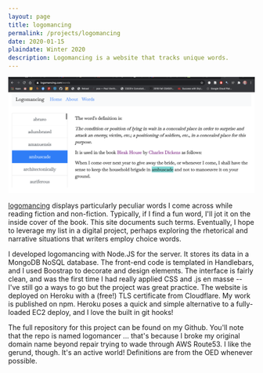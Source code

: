 ```yaml
---
layout: page
title: logomancing
permalink: /projects/logomancing
date: 2020-01-15
plaindate: Winter 2020
description: Logomancing is a website that tracks unique words.
---
```


<img src="/images/logomancing.png" alt="website screenshot" display:block>

[logomancing](https://logomancing.com) displays particularly peculiar words I come across while reading fiction and non-fiction. Typically, if I find a fun word, I'll jot it on the inside cover of the book. This site documents such terms. Eventually, I hope to leverage my list in a digital project, perhaps exploring the rhetorical and narrative situations that writers employ choice words. 

I developed logomancing with Node.JS for the server. It stores its data in a MongoDB NoSQL database. The front-end code is templated in Handlebars, and I used Boostrap to decorate and design elements. The interface is fairly clean, and was the first time I had really applied CSS and .js en masse -- I've still go a ways to go but the project was great practice. The website is deployed on Heroku with a (free!) TLS certificate from Cloudflare. My work is published on npm. Heroku poses a quick and simple alternative to a fully-loaded EC2 deploy, and I love the built in git hooks!

The full repository for this project can be found on my Github. You'll note that the repo is named logomancer ... that's because I broke my original domain name beyond repair trying to wade through AWS Route53. I like the gerund, though. It's an active world! Definitions are from the OED whenever possible. 
